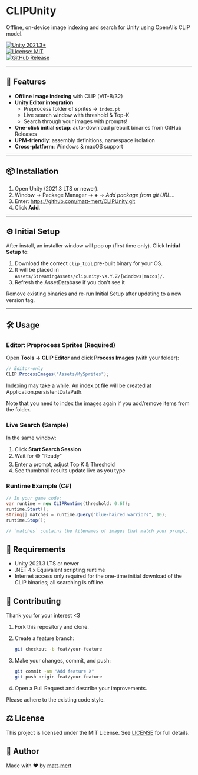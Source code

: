 # CLIPUnity

Offline, on-device image indexing and search for Unity using OpenAI’s CLIP model.

[![Unity 2021.3+](https://img.shields.io/badge/Unity-2021.3%2B-blue.svg)](#)  
[![License: MIT](https://img.shields.io/badge/License-MIT-green.svg)](LICENSE)  
[![GitHub Release](https://img.shields.io/github/v/release/matt-mert/CLIPUnity?label=latest%20release)](https://github.com/matt-mert/CLIPUnity/releases)

---

## 🚀 Features

- **Offline image indexing** with CLIP (ViT-B/32)
- **Unity Editor integration**
    - Preprocess folder of sprites → `index.pt`
    - Live search window with threshold & Top-K
    - Search through your images with prompts!
- **One-click initial setup**: auto-download prebuilt binaries from GitHub Releases
- **UPM-friendly**: assembly definitions, namespace isolation
- **Cross-platform**: Windows & macOS support

---

## 📦 Installation

1. Open Unity (2021.3 LTS or newer).
2. Window → Package Manager → **+** → *Add package from git URL…*
3. Enter: https://github.com/matt-mert/CLIPUnity.git
4. Click **Add**.

---

## ⚙️ Initial Setup

After install, an installer window will pop up (first time only). Click **Initial Setup** to:

1. Download the correct `clip_tool` pre-built binary for your OS.
2. It will be placed in  
   `Assets/StreamingAssets/clipunity-vX.Y.Z/[windows|macos]/`.
3. Refresh the AssetDatabase if you don't see it

Remove existing binaries and re-run Initial Setup after updating to a new version tag.

---

## 🛠️ Usage

### Editor: Preprocess Sprites (Required)

Open **Tools → CLIP Editor** and click **Process Images** (with your folder):

```csharp
// Editor-only
CLIP.ProcessImages("Assets/MySprites");
```

Indexing may take a while. An index.pt file will be created at Application.persistentDataPath.

Note that you need to index the images again if you add/remove items from the folder.

### Live Search (Sample)

In the same window:

1. Click **Start Search Session**
2. Wait for 🟢 “Ready”
3. Enter a prompt, adjust Top K & Threshold
4. See thumbnail results update live as you type

### Runtime Example (C#)

```csharp
// In your game code:
var runtime = new CLIPRuntime(threshold: 0.6f);
runtime.Start();
string[] matches = runtime.Query("blue-haired warriors", 10);
runtime.Stop();

// `matches` contains the filenames of images that match your prompt.
```

## 🎯 Requirements

- Unity 2021.3 LTS or newer
- .NET 4.x Equivalent scripting runtime
- Internet access only required for the one-time initial download of the CLIP binaries; all searching is offline.

## 🤝 Contributing

Thank you for your interest <3

1. Fork this repository and clone.
2. Create a feature branch:

    ```bash
    git checkout -b feat/your-feature
    ```

3. Make your changes, commit, and push:

    ```bash
    git commit -am "Add feature X"
    git push origin feat/your-feature
    ```

4. Open a Pull Request and describe your improvements.

Please adhere to the existing code style.

## ⚖️ License

This project is licensed under the MIT License. See [LICENSE](https://github.com/matt-mert/CLIPUnity/blob/master/LICENSE) for full details.

## 👤 Author

Made with ❤️ by [matt-mert](https://github.com/matt-mert)
